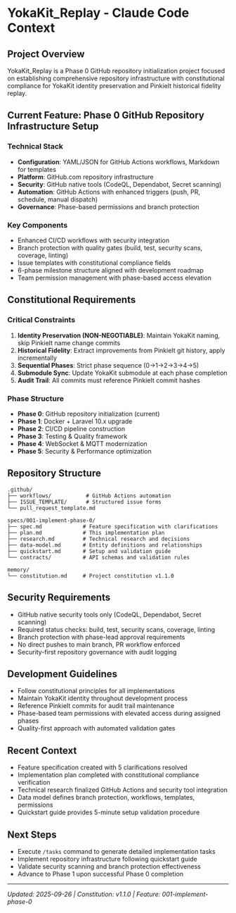 # YokaKit_Replay - Claude Code Context

## Project Overview
YokaKit_Replay is a Phase 0 GitHub repository initialization project focused on establishing comprehensive repository infrastructure with constitutional compliance for YokaKit identity preservation and PinkieIt historical fidelity replay.

## Current Feature: Phase 0 GitHub Repository Infrastructure Setup

### Technical Stack
- **Configuration**: YAML/JSON for GitHub Actions workflows, Markdown for templates
- **Platform**: GitHub.com repository infrastructure
- **Security**: GitHub native tools (CodeQL, Dependabot, Secret scanning)
- **Automation**: GitHub Actions with enhanced triggers (push, PR, schedule, manual dispatch)
- **Governance**: Phase-based permissions and branch protection

### Key Components
- Enhanced CI/CD workflows with security integration
- Branch protection with quality gates (build, test, security scans, coverage, linting)
- Issue templates with constitutional compliance fields
- 6-phase milestone structure aligned with development roadmap
- Team permission management with phase-based access elevation

## Constitutional Requirements

### Critical Constraints
1. **Identity Preservation (NON-NEGOTIABLE)**: Maintain YokaKit naming, skip PinkieIt name change commits
2. **Historical Fidelity**: Extract improvements from PinkieIt git history, apply incrementally
3. **Sequential Phases**: Strict phase sequence (0→1→2→3→4→5)
4. **Submodule Sync**: Update YokaKit submodule at each phase completion
5. **Audit Trail**: All commits must reference PinkieIt commit hashes

### Phase Structure
- **Phase 0**: GitHub repository initialization (current)
- **Phase 1**: Docker + Laravel 10.x upgrade
- **Phase 2**: CI/CD pipeline construction
- **Phase 3**: Testing & Quality framework
- **Phase 4**: WebSocket & MQTT modernization
- **Phase 5**: Security & Performance optimization

## Repository Structure
```
.github/
├── workflows/           # GitHub Actions automation
├── ISSUE_TEMPLATE/      # Structured issue forms
└── pull_request_template.md

specs/001-implement-phase-0/
├── spec.md             # Feature specification with clarifications
├── plan.md             # This implementation plan
├── research.md         # Technical research and decisions
├── data-model.md       # Entity definitions and relationships
├── quickstart.md       # Setup and validation guide
└── contracts/          # API schemas and validation rules

memory/
└── constitution.md     # Project constitution v1.1.0
```

## Security Requirements
- GitHub native security tools only (CodeQL, Dependabot, Secret scanning)
- Required status checks: build, test, security scans, coverage, linting
- Branch protection with phase-lead approval requirements
- No direct pushes to main branch, PR workflow enforced
- Security-first repository governance with audit logging

## Development Guidelines
- Follow constitutional principles for all implementations
- Maintain YokaKit identity throughout development process
- Reference PinkieIt commits for audit trail maintenance
- Phase-based team permissions with elevated access during assigned phases
- Quality-first approach with automated validation gates

## Recent Context
- Feature specification created with 5 clarifications resolved
- Implementation plan completed with constitutional compliance verification
- Technical research finalized GitHub Actions and security tool integration
- Data model defines branch protection, workflows, templates, permissions
- Quickstart guide provides 5-minute setup validation procedure

## Next Steps
- Execute `/tasks` command to generate detailed implementation tasks
- Implement repository infrastructure following quickstart guide
- Validate security scanning and branch protection effectiveness
- Advance to Phase 1 upon successful Phase 0 completion

---
*Updated: 2025-09-26 | Constitution: v1.1.0 | Feature: 001-implement-phase-0*